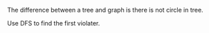 The difference between a tree and graph is there is not circle in tree.

Use DFS to find the first violater.

